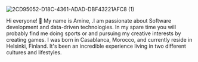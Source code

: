 ![2CD95052-D18C-4361-ADAD-DBF43221AFC8 (1)](https://user-images.githubusercontent.com/58664810/228900438-7f4ac3db-e505-4be7-a412-fdf2ce93d385.jpg)

Hi everyone! 👋
My name is Amine, .I am passionate about Software development and data-driven technologies. In my spare time you will probably find me doing sports or and pursuing my creative interests by creating games.
I was born in Casablanca, Morocco, and currently reside in Helsinki, Finland. It's been an incredible experience living in two different cultures and lifestyles.
